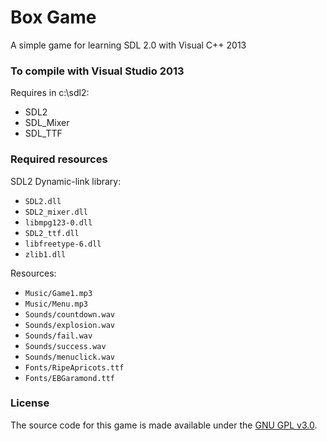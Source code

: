 # Box Game

A simple game for learning SDL 2.0 with Visual C++ 2013

### To compile with Visual Studio 2013
Requires in c:\sdl2: 
- SDL2
- SDL_Mixer
- SDL_TTF

### Required resources 
SDL2 Dynamic-link library:
- `SDL2.dll`
- `SDL2_mixer.dll`
- `libmpg123-0.dll`
- `SDL2_ttf.dll`
- `libfreetype-6.dll`
- `zlib1.dll`

Resources: 
- `Music/Game1.mp3`
- `Music/Menu.mp3`
- `Sounds/countdown.wav`
- `Sounds/explosion.wav`
- `Sounds/fail.wav`
- `Sounds/success.wav`
- `Sounds/menuclick.wav`
- `Fonts/RipeApricots.ttf`
- `Fonts/EBGaramond.ttf`

### License

The source code for this game is made available under the [GNU GPL v3.0](LICENSE).
